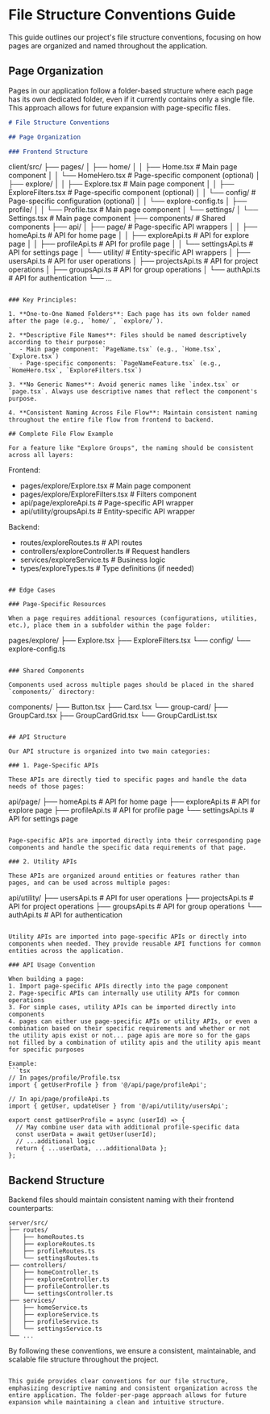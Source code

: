 # File Structure Conventions Guide

This guide outlines our project's file structure conventions, focusing on how pages are organized and named throughout the application.

## Page Organization

Pages in our application follow a folder-based structure where each page has its own dedicated folder, even if it currently contains only a single file. This approach allows for future expansion with page-specific files.

```markdown:ai-docs/guides/file-structure.md
# File Structure Conventions

## Page Organization

### Frontend Structure

```
client/src/
├── pages/
│   ├── home/
│   │   ├── Home.tsx                 # Main page component
│   │   └── HomeHero.tsx             # Page-specific component (optional)
│   ├── explore/
│   │   ├── Explore.tsx              # Main page component
│   │   ├── ExploreFilters.tsx       # Page-specific component (optional)
│   │   └── config/                  # Page-specific configuration (optional)
│   │       └── explore-config.ts
│   ├── profile/
│   │   └── Profile.tsx              # Main page component
│   └── settings/
│       └── Settings.tsx             # Main page component
├── components/                      # Shared components
├── api/
│   ├── page/                        # Page-specific API wrappers
│   │   ├── homeApi.ts               # API for home page
│   │   ├── exploreApi.ts            # API for explore page
│   │   ├── profileApi.ts            # API for profile page
│   │   └── settingsApi.ts           # API for settings page
│   └── utility/                     # Entity-specific API wrappers
│       ├── usersApi.ts              # API for user operations
│       ├── projectsApi.ts           # API for project operations
│       ├── groupsApi.ts             # API for group operations
│       └── authApi.ts               # API for authentication
└── ...
```

### Key Principles:

1. **One-to-One Named Folders**: Each page has its own folder named after the page (e.g., `home/`, `explore/`).

2. **Descriptive File Names**: Files should be named descriptively according to their purpose:
   - Main page component: `PageName.tsx` (e.g., `Home.tsx`, `Explore.tsx`)
   - Page-specific components: `PageNameFeature.tsx` (e.g., `HomeHero.tsx`, `ExploreFilters.tsx`)

3. **No Generic Names**: Avoid generic names like `index.tsx` or `page.tsx`. Always use descriptive names that reflect the component's purpose.

4. **Consistent Naming Across File Flow**: Maintain consistent naming throughout the entire file flow from frontend to backend.

## Complete File Flow Example

For a feature like "Explore Groups", the naming should be consistent across all layers:

```
Frontend:
- pages/explore/Explore.tsx                  # Main page component
- pages/explore/ExploreFilters.tsx           # Filters component
- api/page/exploreApi.ts                     # Page-specific API wrapper
- api/utility/groupsApi.ts                   # Entity-specific API wrapper

Backend:
- routes/exploreRoutes.ts                    # API routes
- controllers/exploreController.ts           # Request handlers
- services/exploreService.ts                 # Business logic
- types/exploreTypes.ts                      # Type definitions (if needed)
```

## Edge Cases

### Page-Specific Resources

When a page requires additional resources (configurations, utilities, etc.), place them in a subfolder within the page folder:

```
pages/explore/
├── Explore.tsx
├── ExploreFilters.tsx
└── config/
    └── explore-config.ts
```

### Shared Components

Components used across multiple pages should be placed in the shared `components/` directory:

```
components/
├── Button.tsx
├── Card.tsx
└── group-card/
    ├── GroupCard.tsx
    ├── GroupCardGrid.tsx
    └── GroupCardList.tsx
```

## API Structure

Our API structure is organized into two main categories:

### 1. Page-Specific APIs

These APIs are directly tied to specific pages and handle the data needs of those pages:

```
api/page/
├── homeApi.ts                # API for home page
├── exploreApi.ts             # API for explore page
├── profileApi.ts             # API for profile page
└── settingsApi.ts            # API for settings page
```

Page-specific APIs are imported directly into their corresponding page components and handle the specific data requirements of that page.

### 2. Utility APIs

These APIs are organized around entities or features rather than pages, and can be used across multiple pages:

```
api/utility/
├── usersApi.ts               # API for user operations
├── projectsApi.ts            # API for project operations
├── groupsApi.ts              # API for group operations
└── authApi.ts                # API for authentication
```

Utility APIs are imported into page-specific APIs or directly into components when needed. They provide reusable API functions for common entities across the application.

### API Usage Convention

When building a page:
1. Import page-specific APIs directly into the page component
2. Page-specific APIs can internally use utility APIs for common operations
3. For simple cases, utility APIs can be imported directly into components
4. pages can either use page-specific APIs or utility APIs, or even a combination based on their specific requirements and whether or not the utility apis exist or not... page apis are more so for the gaps not filled by a combination of utility apis and the utility apis meant for specific purposes

Example:
```tsx
// In pages/profile/Profile.tsx
import { getUserProfile } from '@/api/page/profileApi';

// In api/page/profileApi.ts
import { getUser, updateUser } from '@/api/utility/usersApi';

export const getUserProfile = async (userId) => {
  // May combine user data with additional profile-specific data
  const userData = await getUser(userId);
  // ...additional logic
  return { ...userData, ...additionalData };
};
```

## Backend Structure

Backend files should maintain consistent naming with their frontend counterparts:

```
server/src/
├── routes/
│   ├── homeRoutes.ts
│   ├── exploreRoutes.ts
│   ├── profileRoutes.ts
│   └── settingsRoutes.ts
├── controllers/
│   ├── homeController.ts
│   ├── exploreController.ts
│   ├── profileController.ts
│   └── settingsController.ts
├── services/
│   ├── homeService.ts
│   ├── exploreService.ts
│   ├── profileService.ts
│   └── settingsService.ts
└── ...
```

By following these conventions, we ensure a consistent, maintainable, and scalable file structure throughout the project.
```

This guide provides clear conventions for our file structure, emphasizing descriptive naming and consistent organization across the entire application. The folder-per-page approach allows for future expansion while maintaining a clean and intuitive structure.
